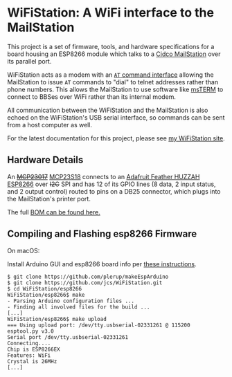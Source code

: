 # WiFiStation: A WiFi interface to the MailStation

This project is a set of firmware, tools, and hardware specifications for a
board housing an ESP8266 module which talks to a
[Cidco MailStation](https://jcs.org/2019/05/03/mailstation)
over its parallel port.

WiFiStation acts as a modem with an
[`AT` command interface](https://en.wikipedia.org/wiki/Hayes_command_set)
allowing the MailStation to issue `AT` commands to "dial" to telnet addresses
rather than phone numbers.
This allows the MailStation to use software like
[msTERM](https://github.com/jcs/msTERM)
to connect to BBSes over WiFi rather than its internal modem.

All communication between the WiFiStation and the MailStation is also echoed on
the WiFiStation's USB serial interface, so commands can be sent from a host
computer as well.

For the latest documentation for this project, please see
[my WiFiStation site](https://jcs.org/wifistation).

## Hardware Details

An
~~[MCP23017](http://ww1.microchip.com/downloads/en/DeviceDoc/20001952C.pdf)~~
[MCP23S18](http://ww1.microchip.com/downloads/en/devicedoc/22103a.pdf)
connects to an
[Adafruit Feather HUZZAH ESP8266](https://www.adafruit.com/product/2821)
over ~~I2C~~ SPI and has 12 of its GPIO lines (8 data, 2 input status, and 2
output control) routed to pins on a DB25 connector, which plugs into the
MailStation's printer port.

The full
[BOM can be found here.](https://octopart.com/bom-tool/1wY3fCEg)

## Compiling and Flashing esp8266 Firmware

On macOS:

Install Arduino GUI and esp8266 board info per
[these instructions](https://github.com/esp8266/Arduino#installing-with-boards-manager).

```
$ git clone https://github.com/plerup/makeEspArduino
$ git clone https://github.com/jcs/WiFiStation.git
$ cd WiFiStation/esp8266
WiFiStation/esp8266$ make
- Parsing Arduino configuration files ...
- Finding all involved files for the build ...
[...]
WiFiStation/esp8266$ make upload
=== Using upload port: /dev/tty.usbserial-02331261 @ 115200
esptool.py v3.0
Serial port /dev/tty.usbserial-02331261
Connecting....
Chip is ESP8266EX
Features: WiFi
Crystal is 26MHz
[...]
```

